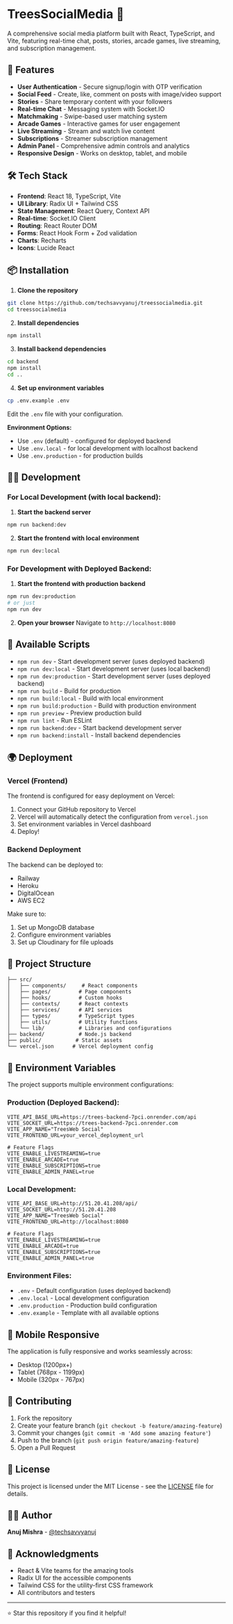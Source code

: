 # TreesSocialMedia 🌳

A comprehensive social media platform built with React, TypeScript, and Vite, featuring real-time chat, posts, stories, arcade games, live streaming, and subscription management.

## 🚀 Features

- **User Authentication** - Secure signup/login with OTP verification
- **Social Feed** - Create, like, comment on posts with image/video support
- **Stories** - Share temporary content with your followers
- **Real-time Chat** - Messaging system with Socket.IO
- **Matchmaking** - Swipe-based user matching system
- **Arcade Games** - Interactive games for user engagement
- **Live Streaming** - Stream and watch live content
- **Subscriptions** - Streamer subscription management
- **Admin Panel** - Comprehensive admin controls and analytics
- **Responsive Design** - Works on desktop, tablet, and mobile

## 🛠️ Tech Stack

- **Frontend**: React 18, TypeScript, Vite
- **UI Library**: Radix UI + Tailwind CSS
- **State Management**: React Query, Context API
- **Real-time**: Socket.IO Client
- **Routing**: React Router DOM
- **Forms**: React Hook Form + Zod validation
- **Charts**: Recharts
- **Icons**: Lucide React

## 📦 Installation

1. **Clone the repository**
```bash
git clone https://github.com/techsavvyanuj/treessocialmedia.git
cd treessocialmedia
```

2. **Install dependencies**
```bash
npm install
```

3. **Install backend dependencies**
```bash
cd backend
npm install
cd ..
```

4. **Set up environment variables**
```bash
cp .env.example .env
```
Edit the `.env` file with your configuration.

**Environment Options:**
- Use `.env` (default) - configured for deployed backend
- Use `.env.local` - for local development with localhost backend
- Use `.env.production` - for production builds

## 🏃‍♂️ Development

### For Local Development (with local backend):
1. **Start the backend server**
```bash
npm run backend:dev
```

2. **Start the frontend with local environment**
```bash
npm run dev:local
```

### For Development with Deployed Backend:
1. **Start the frontend with production backend**
```bash
npm run dev:production
# or just
npm run dev
```

2. **Open your browser**
Navigate to `http://localhost:8080`

## 🔧 Available Scripts

- `npm run dev` - Start development server (uses deployed backend)
- `npm run dev:local` - Start development server (uses local backend)
- `npm run dev:production` - Start development server (uses deployed backend)
- `npm run build` - Build for production
- `npm run build:local` - Build with local environment
- `npm run build:production` - Build with production environment
- `npm run preview` - Preview production build
- `npm run lint` - Run ESLint
- `npm run backend:dev` - Start backend development server
- `npm run backend:install` - Install backend dependencies

## 🌍 Deployment

### Vercel (Frontend)
The frontend is configured for easy deployment on Vercel:

1. Connect your GitHub repository to Vercel
2. Vercel will automatically detect the configuration from `vercel.json`
3. Set environment variables in Vercel dashboard
4. Deploy!

### Backend Deployment
The backend can be deployed to:
- Railway
- Heroku
- DigitalOcean
- AWS EC2

Make sure to:
1. Set up MongoDB database
2. Configure environment variables
3. Set up Cloudinary for file uploads

## 📁 Project Structure

```
├── src/
│   ├── components/     # React components
│   ├── pages/         # Page components
│   ├── hooks/         # Custom hooks
│   ├── contexts/      # React contexts
│   ├── services/      # API services
│   ├── types/         # TypeScript types
│   ├── utils/         # Utility functions
│   └── lib/           # Libraries and configurations
├── backend/           # Node.js backend
├── public/           # Static assets
└── vercel.json      # Vercel deployment config
```

## 🔑 Environment Variables

The project supports multiple environment configurations:

### **Production (Deployed Backend):**
```env
VITE_API_BASE_URL=https://trees-backend-7pci.onrender.com/api
VITE_SOCKET_URL=https://trees-backend-7pci.onrender.com
VITE_APP_NAME="TreesWeb Social"
VITE_FRONTEND_URL=your_vercel_deployment_url

# Feature Flags
VITE_ENABLE_LIVESTREAMING=true
VITE_ENABLE_ARCADE=true
VITE_ENABLE_SUBSCRIPTIONS=true
VITE_ENABLE_ADMIN_PANEL=true
```

### **Local Development:**
```env
VITE_API_BASE_URL=http://51.20.41.208/api/
VITE_SOCKET_URL=http://51.20.41.208
VITE_APP_NAME="TreesWeb Social"
VITE_FRONTEND_URL=http://localhost:8080

# Feature Flags
VITE_ENABLE_LIVESTREAMING=true
VITE_ENABLE_ARCADE=true
VITE_ENABLE_SUBSCRIPTIONS=true
VITE_ENABLE_ADMIN_PANEL=true
```

### **Environment Files:**
- `.env` - Default configuration (uses deployed backend)
- `.env.local` - Local development configuration
- `.env.production` - Production build configuration
- `.env.example` - Template with all available options

## 📱 Mobile Responsive

The application is fully responsive and works seamlessly across:
- Desktop (1200px+)
- Tablet (768px - 1199px)
- Mobile (320px - 767px)

## 🤝 Contributing

1. Fork the repository
2. Create your feature branch (`git checkout -b feature/amazing-feature`)
3. Commit your changes (`git commit -m 'Add some amazing feature'`)
4. Push to the branch (`git push origin feature/amazing-feature`)
5. Open a Pull Request

## 📄 License

This project is licensed under the MIT License - see the [LICENSE](LICENSE) file for details.

## 👨‍💻 Author

**Anuj Mishra** - [@techsavvyanuj](https://github.com/techsavvyanuj)

## 🙏 Acknowledgments

- React & Vite teams for the amazing tools
- Radix UI for the accessible components
- Tailwind CSS for the utility-first CSS framework
- All contributors and testers

---

⭐ Star this repository if you find it helpful!

